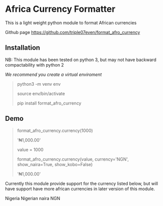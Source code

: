 # Africa Currency Formatter
This is a light weight python module to format African currencies

Github page
https://github.com/triple07even/format_afro_currency

## Installation
NB: This module has been tested on python 3, but may not have
backward compactability with python 2

*We recommend you create a virtual enviroment*
> python3 -m venv env
> 
> source env/bin/activate
> 
> pip install format_afro_currency

## Demo
> format_afro_currency.currency(1000)
> 
> '₦1,000.00'
> 
> value = 1000
> 
> format_afro_currency.currency(value, currency='NGN', show_naira=True, show_kobo=False)
> 
> '₦1,000.00'

Currently this module provide support for the currency listed below,
but will have support have more african currencies in later version of this module.

Nigeria 				Nigerian naira 			NGN
